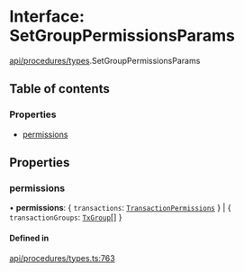 # Interface: SetGroupPermissionsParams

[api/procedures/types](../wiki/api.procedures.types).SetGroupPermissionsParams

## Table of contents

### Properties

- [permissions](../wiki/api.procedures.types.SetGroupPermissionsParams#permissions)

## Properties

### permissions

• **permissions**: { `transactions`: [`TransactionPermissions`](../wiki/types.TransactionPermissions)  } \| { `transactionGroups`: [`TxGroup`](../wiki/types.TxGroup)[]  }

#### Defined in

[api/procedures/types.ts:763](https://github.com/PolymeshAssociation/polymesh-sdk/blob/16e8c2ca/src/api/procedures/types.ts#L763)

